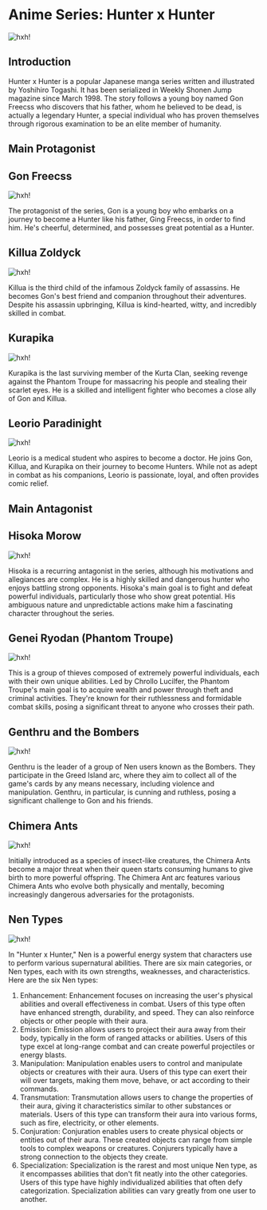 # Anime Series: Hunter x Hunter
![hxh!](hunterxhunter_header_479f42.png)

## Introduction
Hunter x Hunter is a popular Japanese manga series written and illustrated by Yoshihiro Togashi. It has been serialized in Weekly Shonen Jump magazine since March 1998. The story follows a young boy named Gon Freecss who discovers that his father, whom he believed to be dead, is actually a legendary Hunter, a special individual who has proven themselves through rigorous examination to be an elite member of humanity.

## Main Protagonist

## Gon Freecss
![hxh!](gonfreeces.jpeg)

The protagonist of the series, Gon is a young boy who embarks on a journey to become a Hunter like his father, Ging Freecss, in order to find him. He's cheerful, determined, and possesses great potential as a Hunter.

##  Killua Zoldyck
![hxh!](kilua.avif)

Killua is the third child of the infamous Zoldyck family of assassins. He becomes Gon's best friend and companion throughout their adventures. Despite his assassin upbringing, Killua is kind-hearted, witty, and incredibly skilled in combat.

## Kurapika
![hxh!](kurapika.webp)

Kurapika is the last surviving member of the Kurta Clan, seeking revenge against the Phantom Troupe for massacring his people and stealing their scarlet eyes. He is a skilled and intelligent fighter who becomes a close ally of Gon and Killua.

## Leorio Paradinight
![hxh!](lerorio.png)

Leorio is a medical student who aspires to become a doctor. He joins Gon, Killua, and Kurapika on their journey to become Hunters. While not as adept in combat as his companions, Leorio is passionate, loyal, and often provides comic relief.

## Main Antagonist

## Hisoka Morow
![hxh!](hisoka.avif)

Hisoka is a recurring antagonist in the series, although his motivations and allegiances are complex. He is a highly skilled and dangerous hunter who enjoys battling strong opponents. Hisoka's main goal is to fight and defeat powerful individuals, particularly those who show great potential. His ambiguous nature and unpredictable actions make him a fascinating character throughout the series.

## Genei Ryodan (Phantom Troupe)
![hxh!](The_Phantom_Troupe.webp)

This is a group of thieves composed of extremely powerful individuals, each with their own unique abilities. Led by Chrollo Lucilfer, the Phantom Troupe's main goal is to acquire wealth and power through theft and criminal activities. They're known for their ruthlessness and formidable combat skills, posing a significant threat to anyone who crosses their path.

## Genthru and the Bombers
![hxh!](BombDevilTrio.webp)

Genthru is the leader of a group of Nen users known as the Bombers. They participate in the Greed Island arc, where they aim to collect all of the game's cards by any means necessary, including violence and manipulation. Genthru, in particular, is cunning and ruthless, posing a significant challenge to Gon and his friends.

## Chimera Ants
![hxh!](chimera.avif)

Initially introduced as a species of insect-like creatures, the Chimera Ants become a major threat when their queen starts consuming humans to give birth to more powerful offspring. The Chimera Ant arc features various Chimera Ants who evolve both physically and mentally, becoming increasingly dangerous adversaries for the protagonists.


## Nen Types
![hxh!](Nen_Types_Diagram.webp)

In "Hunter x Hunter," Nen is a powerful energy system that characters use to perform various supernatural abilities. There are six main categories, or Nen types, each with its own strengths, weaknesses, and characteristics. Here are the six Nen types:

1. Enhancement: Enhancement focuses on increasing the user's physical abilities and overall effectiveness in combat. Users of this type often have enhanced strength, durability, and speed. They can also reinforce objects or other people with their aura.
2. Emission: Emission allows users to project their aura away from their body, typically in the form of ranged attacks or abilities. Users of this type excel at long-range combat and can create powerful projectiles or energy blasts.
3. Manipulation: Manipulation enables users to control and manipulate objects or creatures with their aura. Users of this type can exert their will over targets, making them move, behave, or act according to their commands.
4. Transmutation: Transmutation allows users to change the properties of their aura, giving it characteristics similar to other substances or materials. Users of this type can transform their aura into various forms, such as fire, electricity, or other elements.
5. Conjuration: Conjuration enables users to create physical objects or entities out of their aura. These created objects can range from simple tools to complex weapons or creatures. Conjurers typically have a strong connection to the objects they create.
6. Specialization: Specialization is the rarest and most unique Nen type, as it encompasses abilities that don't fit neatly into the other categories. Users of this type have highly individualized abilities that often defy categorization. Specialization abilities can vary greatly from one user to another.









